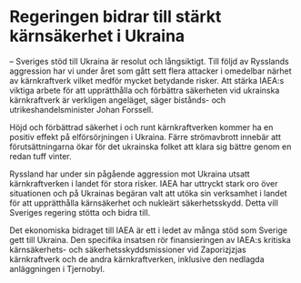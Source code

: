 # Regeringen bidrar till stärkt kärnsäkerhet i Ukraina

– Sveriges stöd till Ukraina är resolut och långsiktigt. Till följd av Rysslands aggression har vi under året som gått sett flera attacker i omedelbar närhet av kärnkraftverk vilket medför mycket betydande risker. Att stärka IAEA:s viktiga arbete för att upprätthålla och förbättra säkerheten vid ukrainska kärnkraftverk är verkligen angeläget, säger bistånds\- och utrikeshandelsminister Johan Forssell.

Höjd och förbättrad säkerhet i och runt kärnkraftverken kommer ha en positiv effekt på elförsörjningen i Ukraina. Färre strömavbrott innebär att förutsättningarna ökar för det ukrainska folket att klara sig bättre genom en redan tuff vinter.

Ryssland har under sin pågående aggression mot Ukraina utsatt kärnkraftverken i landet för stora risker. IAEA har uttryckt stark oro över situationen och på Ukrainas begäran valt att utöka sin verksamhet i landet för att upprätthålla kärnsäkerhet och nukleärt säkerhetsskydd. Detta vill Sveriges regering stötta och bidra till.

Det ekonomiska bidraget till IAEA är ett i ledet av många stöd som Sverige gett till Ukraina. Den specifika insatsen rör finansieringen av IAEA:s kritiska kärnsäkerhets\- och säkerhetsskyddsmissioner vid Zaporizjzjas kärnkraftverk och de andra kärnkraftverken, inklusive den nedlagda anläggningen i Tjernobyl.
